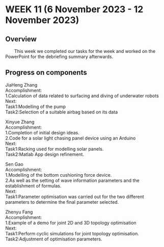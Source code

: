 # WEEK 11 (6 November 2023 - 12 November 2023)

## Overview
&emsp;&emsp;This week we completed our tasks for the week and worked on the PowerPoint for the debriefing summary afterwards.
## Progress on components
JiaHeng Zhang
<br>
Accomplishment:
<br>
1.Calculation of data related to surfacing and diving of underwater robots
<br>
Next:
<br>
Task1:Modelling of the pump
<br>
Task2:Selection of a suitable airbag based on its data
<br>

Xinyue Zhang
<br>
Accomplishment:
<br>
1.Completion of initial design ideas.
<br>
2.Code for a solar light chasing panel device using an Arduino
<br>
Next:
<br>
Task1:Racking used for modelling solar panels.
<br>
Task2:Matlab App design refinement.
<br>

Sen Gao
<br>
Accomplishment:
<br>
1.Modelling of the bottom cushioning force device.
<br>
2.As well as the setting of wave information parameters and the establishment of formulas.
<br>
Next:
<br>
Task1:Parameter optimisation was carried out for the two different parameters to determine the final parameter selected.
<br>

Zhenyu Fang
<br>
Accomplishment:
<br>
1.Example of a demo for joint 2D and 3D topology optimisation
<br>
Next:
<br>
Task1:Perform cyclic simulations for joint topology optimisation.
<br>
Task2:Adjustment of optimisation parameters.






